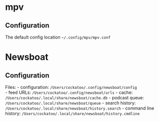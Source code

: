 # mpv
## Configuration 
The default config location ```~/.config/mpv/mpv.conf```

# Newsboat
## Configuration
Files:
	- configuration:         ```/Users/cockatoo/.config/newsboat/config```  
	- feed URLs:             ```/Users/cockatoo/.config/newsboat/urls```
	- cache:                 ```/Users/cockatoo/.local/share/newsboat/cache.db```
	- podcast queue:         ```/Users/cockatoo/.local/share/newsboat/queue```
	- search history:        ```/Users/cockatoo/.local/share/newsboat/history.search```
	- command line history:  ```/Users/cockatoo/.local/share/newsboat/history.cmdline```

